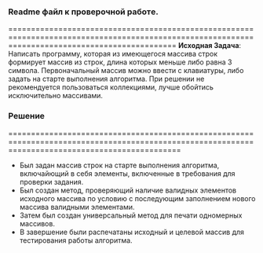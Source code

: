 ### Readme файл к проверочной работe.
=================================================================================================================================================
**Исходная Задача**: Написать программу, которая из имеющегося массива строк формирует массив из строк, длина которых меньше либо равна 3 символа. 
Первоначальный массив можно ввести с клавиатуры, либо задать на старте выполнения алгоритма. При решении не рекомендуется пользоваться коллекциями,
 лучше обойтись исключительно массивами.

### Решение
==================================================================================================================================================

+ Был задан массив строк на старте выполнения алгоритма, включайющий в себя элементы, включенные в требования для проверки задания.
+ Был создан метод, проверяющий наличие валидных элементов исходного массива по условию с последующим заполнением нового массива валидными элементами.
+ Затем был создан универсальный метод для печати одномерных массивов.
+ В завершение были распечатаны исходный и целевой массив для тестирования работы алгоритма.